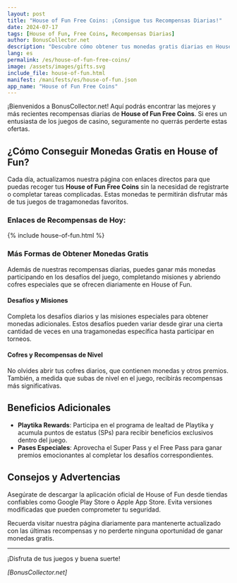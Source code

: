 ```yaml
---
layout: post
title: "House of Fun Free Coins: ¡Consigue tus Recompensas Diarias!"
date: 2024-07-17
tags: [House of Fun, Free Coins, Recompensas Diarias]
author: BonusCollector.net
description: "Descubre cómo obtener tus monedas gratis diarias en House of Fun y disfruta de las mejores recompensas sin complicaciones."
lang: es
permalink: /es/house-of-fun-free-coins/
image: /assets/images/gifts.svg
include_file: house-of-fun.html
manifest: /manifests/es/house-of-fun.json
app_name: "House of Fun Free Coins"
---
```


¡Bienvenidos a BonusCollector.net! Aquí podrás encontrar las mejores y más recientes recompensas diarias de **House of Fun Free Coins**. Si eres un entusiasta de los juegos de casino, seguramente no querrás perderte estas ofertas.

## ¿Cómo Conseguir Monedas Gratis en House of Fun?

Cada día, actualizamos nuestra página con enlaces directos para que puedas recoger tus **House of Fun Free Coins** sin la necesidad de registrarte o completar tareas complicadas. Estas monedas te permitirán disfrutar más de tus juegos de tragamonedas favoritos.

### Enlaces de Recompensas de Hoy:

{% include house-of-fun.html %}

### Más Formas de Obtener Monedas Gratis

Además de nuestras recompensas diarias, puedes ganar más monedas participando en los desafíos del juego, completando misiones y abriendo cofres especiales que se ofrecen diariamente en House of Fun.

#### Desafíos y Misiones

Completa los desafíos diarios y las misiones especiales para obtener monedas adicionales. Estos desafíos pueden variar desde girar una cierta cantidad de veces en una tragamonedas específica hasta participar en torneos.

#### Cofres y Recompensas de Nivel

No olvides abrir tus cofres diarios, que contienen monedas y otros premios. También, a medida que subas de nivel en el juego, recibirás recompensas más significativas.

## Beneficios Adicionales

- **Playtika Rewards**: Participa en el programa de lealtad de Playtika y acumula puntos de estatus (SPs) para recibir beneficios exclusivos dentro del juego.
- **Pases Especiales**: Aprovecha el Super Pass y el Free Pass para ganar premios emocionantes al completar los desafíos correspondientes.

## Consejos y Advertencias

Asegúrate de descargar la aplicación oficial de House of Fun desde tiendas confiables como Google Play Store o Apple App Store. Evita versiones modificadas que pueden comprometer tu seguridad.

Recuerda visitar nuestra página diariamente para mantenerte actualizado con las últimas recompensas y no perderte ninguna oportunidad de ganar monedas gratis.

---

¡Disfruta de tus juegos y buena suerte!

*[BonusCollector.net]*